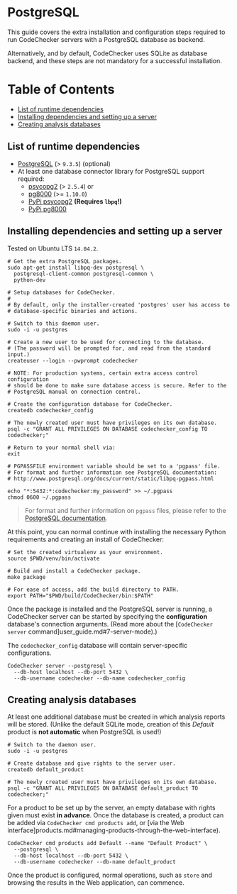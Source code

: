 PostgreSQL
==========

This guide covers the extra installation and configuration steps required to
run CodeChecker servers with a PostgreSQL database as backend.

Alternatively, and by default, CodeChecker uses SQLite as database backend,
and these steps are not mandatory for a successful installation.

Table of Contents
=================
* [List of runtime dependencies](#list-of-runtime-dependencies)
* [Installing dependencies and setting up a server](#installing-dependencies)
* [Creating analysis databases](#creating-analysis-databases)

## <a name="list-of-runtime-dependencies"></a> List of runtime dependencies

  *  [PostgreSQL](http://www.postgresql.org) (> `9.3.5`)
     (optional)
  *  At least one database connector library for PostgreSQL support required:
     - [psycopg2](http://initd.org/psycopg) (> `2.5.4`) or
     - [pg8000](https://github.com/mfenniak/pg8000) (>= `1.10.0`)
     - [PyPi psycopg2](https://pypi.python.org/pypi/psycopg2/2.6.1)
       **(Requires `lbpq`!)**
     - [PyPi pg8000](https://pypi.python.org/pypi/pg8000)

## <a name="installing-dependencies"></a> Installing dependencies and setting up a server
Tested on Ubuntu LTS `14.04.2`.

~~~~~~{.sh}
# Get the extra PostgreSQL packages.
sudo apt-get install libpq-dev postgresql \
  postgresql-client-common postgresql-common \
  python-dev

# Setup databases for CodeChecker.
#
# By default, only the installer-created 'postgres' user has access to
# database-specific binaries and actions.

# Switch to this daemon user.
sudo -i -u postgres

# Create a new user to be used for connecting to the database.
# (The password will be prompted for, and read from the standard input.)
createuser --login --pwprompt codechecker

# NOTE: For production systems, certain extra access control configuration
# should be done to make sure database access is secure. Refer to the
# PostgreSQL manual on connection control.

# Create the configuration database for CodeChecker.
createdb codechecker_config

# The newly created user must have privileges on its own database.
psql -c "GRANT ALL PRIVILEGES ON DATABASE codechecker_config TO codechecker;"

# Return to your normal shell via:
exit

# PGPASSFILE environment variable should be set to a 'pgpass' file.
# For format and further information see PostgreSQL documentation:
# http://www.postgresql.org/docs/current/static/libpq-pgpass.html

echo "*:5432:*:codechecker:my_password" >> ~/.pgpass
chmod 0600 ~/.pgpass
~~~~~~

> For format and further information on `pgpass` files, please refer to the
> [PostgreSQL documentation](http://www.postgresql.org/docs/current/static/libpq-pgpass.html).

At this point, you can normal continue with installing the necessary Python
requirements and creating an install of CodeChecker:

~~~~~~{.sh}
# Set the created virtualenv as your environment.
source $PWD/venv/bin/activate

# Build and install a CodeChecker package.
make package

# For ease of access, add the build directory to PATH.
export PATH="$PWD/build/CodeChecker/bin:$PATH"
~~~~~~

Once the package is installed and the PostgreSQL server is running, a
CodeChecker server can be started by specifying the **configuration**
database's connection arguments. (Read more about the [`CodeChecker server`
command]user_guide.md#7-server-mode).)

The `codechecker_config` database will contain server-specific configurations.

~~~~~~{.sh}
CodeChecker server --postgresql \
  --db-host localhost --db-port 5432 \
  --db-username codechecker --db-name codechecker_config
~~~~~~

## <a name="creating-analysis-databases"></a> Creating analysis databases

At least one additional database must be created in which analysis reports
will be stored. (Unlike the default SQLite mode, creation of this *Default*
product is **not automatic** when PostgreSQL is used!)

~~~~~~{.sh}
# Switch to the daemon user.
sudo -i -u postgres

# Create database and give rights to the server user.
createdb default_product

# The newly created user must have privileges on its own database.
psql -c "GRANT ALL PRIVILEGES ON DATABASE default_product TO codechecker;"
~~~~~~

For a product to be set up by the server, an empty database with rights given
must exist **in advance**. Once the database is created, a product can be
added via `CodeChecker cmd products add`, or
[via the Web interface]products.md#managing-products-through-the-web-interface).

~~~~~~{.sh}
CodeChecker cmd products add Default --name "Default Product" \
  --postgresql \
  --db-host localhost --db-port 5432 \
  --db-username codechecker --db-name default_product
~~~~~~

Once the product is configured, normal operations, such as `store` and
browsing the results in the Web application, can commence.
